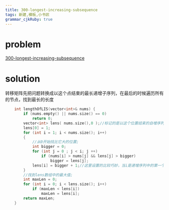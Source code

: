 ```yaml
---
title: 300-longest-increasing-subsequence
tags: 新建,模板,小书匠
grammar_cjkRuby: true
---
```



# problem
[300-longest-increasing-subsequence](https://leetcode.com/problems/longest-increasing-subsequence/#/description)
# solution
转移矩阵先把问题转换成以这个点结束的最长递增子序列，在最后的时候遍历所有的节点，找到最长的长度
```cpp
    int lengthOfLIS(vector<int>& nums) {
        if (nums.empty() || nums.size() == 0)
            return 0;
        vector<int> lens( nums.size(),0 );//标记的是以这个位置结束的自增序列的长度;
        lens[0] = 1;
        for (int i = 1; i < nums.size(); i++)
        {
            //从0开始找比它大的位置;
            int bigger = 0;
            for (int j = 0 ; j < i; j ++)
                if (nums[i] > nums[j] && lens[j] > bigger)
                    bigger = lens[j];
            lens[i] = bigger + 1;//这里设置的比较巧妙，当i是递增序列中的第一个元素的时候，依然是成立的
        }
        //找到lens数组中的最大值;
        int maxLen = 0;
        for (int i = 0; i < lens.size(); i++)
            if (maxLen < lens[i])
                maxLen = lens[i];
        return maxLen;
    }
```